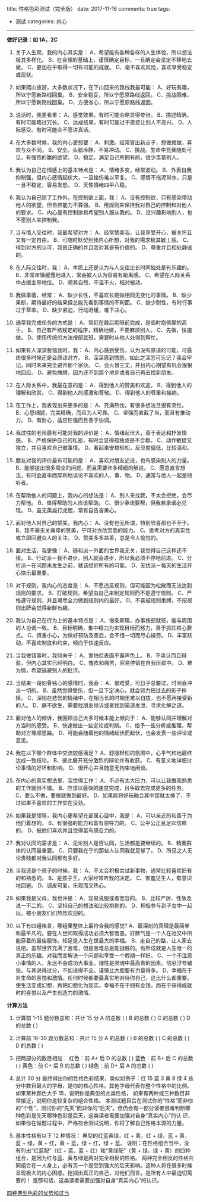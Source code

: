 title: 性格色彩测试（完全版）
date: 2017-11-16
comments: true
tags: 
 - 测试
categories: 内心
----------

**做好记录：如 1A，2C**

1. 关于人生观，我的内心其实是：
A、希望能有各种各样的人生体验，所以想法极其多样化。
B、在合理的基础上，谨慎确定目标，一旦确定会坚定不移地去做。
C、更加在乎取得一切有可能的成就。
D、毫不喜欢风险，喜欢享受稳定或现状。

2. 如果爬山旅游，大多数状况下，在下山回来的路线我最可能：
A、好玩有趣，所以宁愿新路线回巢。
B、安全稳妥，所以宁愿原路线返回。
C、挑战困难，所以宁愿新路线回巢。
D、方便省心，所以宁愿原路线返回。

3. 说话时，我更看重：
A、感觉效果。有时可能会略显得夸张。
B、描述精确。有时可能略过冗长。
C、达成结果。有时可能过于直接让别人不高兴。
D、人际感受。有时可能会不愿讲真话。

4. 在大多数时候，我的内心更想要：
A、刺激。经常冒出新点子，想做就做，喜欢与众不同。
B、安全。头脑冷静，不易冲动。
C、挑战。生命中竞赛随处可见，有强烈的赢的欲望。
D、稳定。满足自己所拥有的，很少羡慕别人。

5. 我认为自己在情感上的基本特点是：
A、情绪多变，经常波动。
B、外表自我抑制强，但内心感情起伏大，一旦挫伤难以平复。
C、感情不拖泥带水，只是一旦不稳定，容易发怒。
D、天性情绪四平八稳。

6. 我认为自己除了工作外，在控制欲上面，我：
A、没有控制欲，只有感染带动他人的欲望，但自控能力不算强。
B、用规则来保持我对自己的控制和对他人的要求。
C、内心是有控制欲和希望别人服从我的。
D、没兴趣影响别人，也不愿别人来控制我。

7. 当与情人交往时，我最希望对方：
A、经常赞美我，让我享受开心、被关怀且又有一定自由。
B、可随时默契到我内心所想，对我的需求极其敏丄感。
C、得到对方的认可，我是正确的并且我对其是有价值的。
D、尊重并且相处静谧的。

8. 在人际交往时，我：
A、本质上还是认为与人交往比长时间独处是有乐趣的。
B、非常审慎缓慢地进入，常会被人认为容易有距离感。
C、希望在人际关系中占据主导地位。
D、顺其自然，不温不火，相对被动。

9. 我做事情，经常：
A、缺少长性，不喜欢长期做相同无变化的事情。
B、缺少果断，期待最好的结果但总能先看到事情的不利面。
C、缺少耐性，有时行事过于草率。
D、缺少紧迫，行动迟缓，难下决心。

10. 通常我完成任务的方式是：
A、常赶在最后期限前完成，是临时抱佛脚的高手。
B、自己有严格规定的程序，精确地做，不要麻烦别人。
C、先做，快速做。
D、使用传统的方法按部就班，需要时从他人处得到帮忙。

11. 如果有人深深惹恼我时，我：
A、内心感到受伤，认为没有原谅的可能，可最终很多时候还是会原谅对方。
B、深深感到愤怒，如此之深怎可忘记？我会牢记，同时未来完全避开那个家伙。
C、会火冒三丈，并且内心期望有机会狠狠地回应。
D、避免摊牌，因为还不到那个地步或者自己再去找新朋友。

12. 在人际关系中，我最在意的是：
A、得到他人的赞美和欢迎。
B、得到他人的理解和欣赏。
C、得到他人的感激和尊敬。
D、得到他人的尊重和接纳。

13. 在工作上，我表现出来更多的是：
A、充满热忱，有很多想法且很有灵性。
B、心思细腻，完美精确，而且为人可靠。
C、坚强而直截了当，而且有推动力。
D、有耐心，适应性强而且善于协调。

14. 我过往的老师最有可能对我的评价是：
A、情绪起伏大，善于表达和抒发情感。
B、严格保护自己的私密，有时会显得孤独或是不合群。
C、动作敏捷又独立，并且喜欢自己做事情。
D、看起来安稳轻松，反应度偏低，比较温和。

15. 朋友对我的评价最有可能的是：
A、喜欢对朋友述说，也有感染别人的力量。
B、能够提出很多周全的问题，而且需要许多精细的解说。
C、愿意直言想法，有时会直率而犀利地谈论不喜欢的人、事、物。
D、通常与他人一起是倾听者。

16. 在帮助他人的问题上，我内心的想法是：
A、别人来找我，不太会拒绝，会尽力帮他。
B、值得帮助的人应该帮助。
C、很少承诺要帮，但我若承诺必兑现。
D、虽无英雄打虎胆，常有自告奋勇心。

17. 面对他人对自己的赞美，我内心：
A、没有也无所谓，特别欣喜那也不至于。
B、我不需无关痛痒的赞美，宁可对方欣赏我的能力。
C、思考对方的真实性或立即回避众人的关注。
D、赞美多多益善，总是令人愉悦的。

18. 面对生活，我更像：
A、随和派－外面的世界我无关，我觉得自己这样还不错。
B、行动派－我不进步，别人就会进步，所以我必须不停地前进。
C、分析派－在问题未发生之前，就该想好所有的可能。
D、无忧派－每天的生活开心快乐最重要。

19. 对于规则，我内心的态度是：
A、不愿违反规则，但可能因为松散而无法达到规则的要求。
B、打破规则，希望由自己来制定规则而不是遵守规则。
C、严格遵守规则，并且竭尽全力做到规则内的最好。
D、不喜被规则束缚，不按规则出牌会觉得新鲜有趣。

20. 我认为自己在行为上的基本特点是：
A、慢条斯理，办事按部就班，能与周围的人协调一致。
B、目标明确，集中精力为实现目标而努力，善于抓住核心要点。
C、慎重小心，为做好预防及善后，会不惜一切而尽心操劳。
D、丰富跃动，不喜欢制度和约束，倾向于快速反应。

21. 当我做错事时，我倾向于：
A、害怕但表面不露声色丄。
B、不承认而且辩驳，但内心其实已经明白。
C、愧疚和痛苦，容易停留在自我压抑中。
D、难为情，希望逃避别人的批评。

22. 当结束一段刻骨铭心的感情时，我会：
A、很难受，可日子总要过，时间会冲淡一切的。
B、虽然觉得受伤，但一旦下定决心，就会努力把过去的影子摔掉。
C、深陷在悲伤的情绪中，在相当长的时期里难以自拔，也不愿再接受新的人。
D、痛不欲生，需要找朋友倾诉或者找到渠道发泄，寻求化解之道。

23. 面对他人的倾诉，我回顾自己大多时候本能上倾向于：
A、能够认同并理解对方当时的感受。
B、快速做出一些定论或判断。
C、给予一些分析或推理，帮助对方理顺思路。
D、可能会随着他的情绪起伏而起伏，也会发表一些评论或意见。

24. 我在以下哪个群体中交流较感满足？
A、舒服轻松的氛围中，心平气和地最终达成一致结论。
B、彼此展开充分激烈的辩论并有收获。
C、有意义地详细讨论事情的好坏和影响。
D、很开心并且随意无拘束地闲谈。

25. 在内心的真实想法里，我觉得工作：
A、不必有太大压力，可以让我做我熟悉的工作就很不错。
B、应该以最快的速度完成，且争取去完成更多的任务。
C、要么不做，要做就做到最好。
D、如果能将好玩融合其中那就太棒了，不过如果不喜欢的工作实在没劲。

26. 如果我是领导，我内心更希望在部属心目中，我是：
A、可以亲近的和善于为他们着想的。
B、有很强的能力和富有领导力的。
C、公平公正且足以信赖的。
D、被他们喜欢并且觉得富有感召力的。

27. 我对认同的需求是：
A、无论别人是否认同，生活都是要继续的。
B、精英群体的认同最重要。
C、只要我在乎的那些人认同我就足够了。
D、所见之人无论贵贱都对我认同那有多好。

28. 当我还是个孩子的时候，我：
A、不太会积极尝试新事物，通常比较喜欢旧有的和熟悉的。
B、是孩子王，大家经常听我的决定。
C、害羞见生人，有意识地回避。
D、调皮可爱，乐观而又热心。

29. 如果我是父母，我也许是：
A、容易说服或者宽容的。
B、比较严厉、性急及说一不二的。
C、坚持自己的想法和比较挑剔的。
D、积极参与到子女中一起玩，被小朋友们们热烈欢迎的。

30. 以下有四组格言，哪组里整体上最符合我的感觉?
A、最深刻的真理是最简单和最平凡的。要在人世间取得成功必须大智若愚。好脾气是一个人在社交中所能穿着的最佳服饰。知足是人生在世最大的幸福。
B、走自己的路，让人家去说吧。虽然世界充满了苦难，但是苦难总是能战胜的。有所成就是人生唯一的真正的乐趣。对我而言解决一个问题和享受一个假期一样好。
C、一个不注意小事情的人，永远不会成功大事业。理性是灵魂中最高贵的因素。切忌浮夸铺张。与其说得过分，不如说得不全。谨慎比大胆要有力量得多。
D、幸福在于对生命的喜悦和激情。任何时候都要最真实地对待你自己，这比什么都重要。使生活变成幻想，再把幻想化为现实。幸福不在于拥有金钱，而在于获得成就时的喜悦以及产生创造力的激情。

**计算方法**

1. 计算前 1-15 题分数总和：共计 15 分
A 的总数 ( )
B 的总数 ( )
C 的总数 ( )
D 的总数 ( )

2. 计算前 16-30 题分数总和：共计 15 分
A 的总数 ( )
B 的总数 ( )
C 的总数 ( )
D 的总数 ( )

3. 把两部分的数目相加：
红色：前 A+ 后 D 的总数 ( )
蓝色：前 B+ 后 C 的总数 ( )
黄色：前 C+ 后 B 的总数 ( )
绿色：前 D+ 后 A 的总数 ( )

4. 总计 30 分
最终得出你的性格色彩结果，类似如例子：红 15 蓝 3 黄 8 绿 4
总分中数目最大的字母，是你的核心性格。其他字母代表你整个性格中的比例。
如果某种颜色大于 15，说明你是典型的此类性格，
如果有两种或三种数目非常接近，说明你是较复杂的组合性格。
本测试题目旨在测试你的“性格”而非你的“个性”，测试你的“先天”而非你的“后天”。但仍会有一部分读者很难判断哪种色彩是先天哪种色彩是后天，这类读者需要加强对自身“真实内心”的认
识，如果你在做题过程中，严格符合测试说明，你将了解自己性格本源的力量。

5. 基本性格有以下 12 种情况：
典型的红蓝黄绿，红 + 黄，红 + 绿，蓝 + 黄，蓝 + 绿，黄 + 红，黄 + 蓝，绿 + 红，绿 + 蓝。
说明：在性格组合当中，没有列出“红蓝配”（红 + 蓝、蓝 + 红）和“黄绿配”（黄 + 绿、绿 + 黄）的四种组合，是因为红与蓝、黄与绿是两对完全相反的性格。
两种完全相反的性格共同组合在一人身上，必有另一个是受到强大的后天影响。这种人将在很多时候呈现极大的内心困惑。挖掘出真正的自己，对他们而言，是所有人中最迫切需要的！
是那句话，这类读者需要加强对自身“真实内心”的认识。

[四种典型色彩的优势和过当](https://blog.lyu3.com/四种典型色彩的优势和过当/)